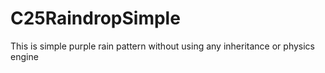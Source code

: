 # C25RaindropSimple
This is simple purple rain pattern without using any inheritance or physics engine
